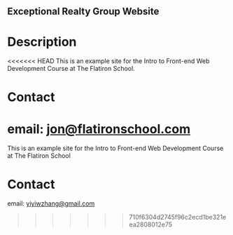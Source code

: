 Exceptional Realty Group Website
---

# Description

<<<<<<< HEAD
This is an example site for the Intro to Front-end Web Development Course at The Flatiron School.

# Contact

email: jon@flatironschool.com
=======
This is an example site for the Intro to Front-end Web Development Course at The Flatiron School

# Contact

email: yiyiwzhang@gmail.com
>>>>>>> 710f6304d2745f96c2ecd1be321eea2808012e75
